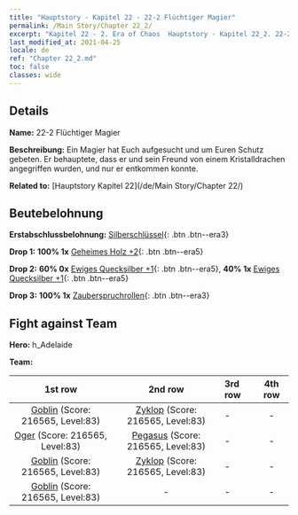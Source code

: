 ```yaml
---
title: "Hauptstory - Kapitel 22 - 22-2 Flüchtiger Magier"
permalink: /Main Story/Chapter 22_2/
excerpt: "Kapitel 22 - 2. Era of Chaos  Hauptstory - Kapitel 22_2. 22-2 Flüchtiger Magier"
last_modified_at: 2021-04-25
locale: de
ref: "Chapter 22_2.md"
toc: false
classes: wide
---
```


## Details

 **Name:** 22-2 Flüchtiger Magier

 **Beschreibung:** Ein Magier hat Euch aufgesucht und um Euren Schutz gebeten. Er behauptete, dass er und sein Freund von einem Kristalldrachen angegriffen wurden, und nur er entkommen konnte.

 **Related to:** [Hauptstory Kapitel 22](/de/Main Story/Chapter 22/)

## Beutebelohnung

 **Erstabschlussbelohnung:** [Silberschlüssel](/ItemsDE/con_693/){: .btn .btn--era3}

 **Drop 1:** **100% 1x** [Geheimes Holz +2](/ItemsDE/mat_76/){: .btn .btn--era5}

 **Drop 2:** **60% 0x** [Ewiges Quecksilber +1](/ItemsDE/mat_70/){: .btn .btn--era5}, **40% 1x** [Ewiges Quecksilber +1](/ItemsDE/mat_70/){: .btn .btn--era5}

 **Drop 3:** **100% 1x** [Zauberspruchrollen](/ItemsDE/con_694/){: .btn .btn--era3}


## Fight against Team
 **Hero:** h_Adelaide

 **Team:**


  | 1st row | 2nd row | 3rd row | 4th row |
  |:----:|:----:|:----|:----:|
  | [Goblin](/de/units/Goblin/) (Score: 216565, Level:83)  | [Zyklop](/de/units/Cyclops/) (Score: 216565, Level:83)  | - | - |
  | [Oger](/de/units/Ogre/) (Score: 216565, Level:83)  | [Pegasus](/de/units/Pegasus/) (Score: 216565, Level:83)  | - | - |
  | [Goblin](/de/units/Goblin/) (Score: 216565, Level:83)  | [Zyklop](/de/units/Cyclops/) (Score: 216565, Level:83)  | - | - |
  | [Goblin](/de/units/Goblin/) (Score: 216565, Level:83)  | - | - | - |


